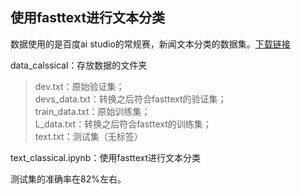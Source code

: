 ## 使用fasttext进行文本分类
数据使用的是百度ai studio的常规赛，新闻文本分类的数据集。[下载链接](https://aistudio.baidu.com/aistudio/datasetdetail/103654/0)

data_calssical：存放数据的文件夹
>dev.txt：原始验证集；  
devs_data.txt：转换之后符合fasttext的验证集；  
train_data.txt：原始训练集；  
L_data.txt：转换之后符合fasttext的训练集；  
text.txt：测试集（无标签）  

text_classical.ipynb：使用fasttext进行文本分类

测试集的准确率在82%左右。